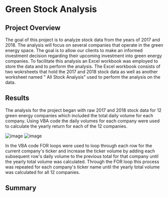 # Green Stock Analysis

## Project Overview
The goal of this project is to analyze stock data from the years of 2017 and 2018. The analysis will focus on several companies that operate in the green energy space. The goal is to allow our clients to make an informed investment decision regarding their upcoming investment into green energy companies. To facilitate this analysis an Excel workbook was employed to store the data and to perform the analysis. The Excel workbook consists of two wokrsheets that hold the 2017 and 2018 stock data as well as another worksheet named " All Stock Analysis" used to perform the analysis on the data.  

## Results
The analysis for the project began with raw 2017 and 2018 stock data for 12 green energy companies which included the total daily volume for each company. Using VBA code the daily volumes for each company were used to calculate the yearly return for each of the 12 companies. 

![image](https://user-images.githubusercontent.com/96552268/162618732-64c78a2b-454d-4654-841d-a3c5333c6226.png)
![image](https://user-images.githubusercontent.com/96552268/162618752-a7d75318-2f13-4a9c-a2bc-c8fba0ed32f9.png)

In the VBA code FOR loops were used to loop through each row for the current company's ticker and increase the ticker volume by adding each subsequent row's daily volume to the previous total for that company until the yearly total volume was calculated. Through the FOR loop this process was repeated for each company's ticker name until the yearly total volume was calculated for all 12 companies. 


## Summary
